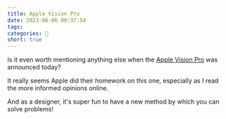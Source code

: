 ```yaml
---
title: Apple Vision Pro
date: 2023-06-06 00:37:54
tags:
categories: 💬
short: true
---
```


Is it even worth mentioning anything else when the [Apple Vision Pro](https://www.apple.com/apple-vision-pro/) was announced today?

It really seems Apple did their homework on this one, especially as I read the more informed opinions online.

And as a designer, it's super fun to have a new method by which you can solve problems!
